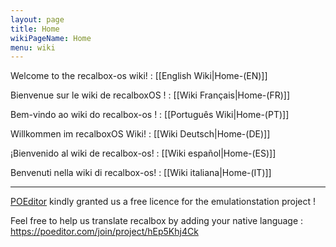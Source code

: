 ```yaml
---
layout: page
title: Home
wikiPageName: Home
menu: wiki
---
```


Welcome to the recalbox-os wiki! : [[English Wiki|Home-(EN)]]

Bienvenue sur le wiki de recalboxOS ! : [[Wiki Français|Home-(FR)]]

Bem-vindo ao wiki do recalbox-os ! : [[Português Wiki|Home-(PT)]]

Willkommen im recalboxOS Wiki! : [[Wiki Deutsch|Home-(DE)]]

¡Bienvenido al wiki de recalbox-os! : [[Wiki español|Home-(ES)]]

Benvenuti nella wiki di recalbox-os! : [[Wiki italiana|Home-(IT)]]




***

[POEditor](https://poeditor.com/) kindly granted us a free licence for the emulationstation project !

Feel free to help us translate recalbox by adding your native language : https://poeditor.com/join/project/hEp5Khj4Ck
